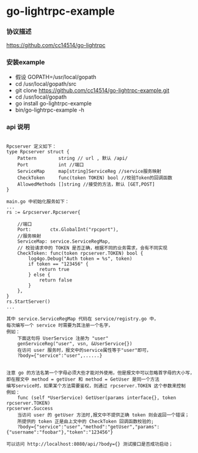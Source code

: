 # go-lightrpc-example
### 协议描述
<a href="https://github.com/cc14514/go-lightrpc">https://github.com/cc14514/go-lightrpc</a>


### 安装example

* 假设 GOPATH=/usr/local/gopath
* cd /usr/local/gopath/src 
* git clone https://github.com/cc14514/go-lightrpc-example.git
* cd /usr/local/gopath
* go install go-lightrpc-example
* bin/go-lightrpc-example -h

### api 说明
<pre><code>
Rpcserver 定义如下：
type Rpcserver struct {
	Pattern        string // url , 默认 /api/
	Port           int //端口	
	ServiceMap     map[string]ServiceReg //service服务映射	
	CheckToken     func(token TOKEN) bool //校验Token的回调函数	
	AllowedMethods []string //接受的方法，默认 [GET,POST] 
}

main.go 中初始化服务如下：
...
rs := &rpcserver.Rpcserver{
	
	//端口	
	Port:       ctx.GlobalInt("rpcport"),
	//服务映射
	ServiceMap: service.ServiceRegMap,
	// 校验请求中的 TOKEN 是否正确，根据不同的业务需求，会有不同实现
	CheckToken: func(token rpcserver.TOKEN) bool {
		log4go.Debug("Auth token = %s", token)
		if token == "123456" {
			return true
		} else {
			return false
		}
	},
}
rs.StartServer()
...

其中 service.ServiceRegMap 代码在 service/registry.go 中，
每次编写一个 service 时需要为其注册一个名字，
例如：
    下面这句将 UserService 注册为 "user"
    genServiceReg("user", vsn, &UserService{})
    在访问 user 服务时，报文中的service属性等于"user"即可，
    ?body={"service":"user",......}


注意 go 的方法名第一个字母必须大些才能对外使用，但是报文中可以忽略首字母的大小写，
即在报文中 method = getUser 和 method = GetUser 是同一个方法
编写service时，如果某个方法需要鉴权，则通过 rpcserver.TOKEN 这个参数来控制
例如：
    func (self *UserService) GetUser(params interface{}, token rpcserver.TOKEN)
rpcserver.Success 
    当访问 user 的 getUser 方法时,报文中不提供正确 token 则会返回一个错误；
    所提供的 token 正是由上文中的 CheckToken 回调函数校验的;
    ?body={"service":"user","method":"getUser","params":{"username":"foobar"},"token":"123456"}

可以访问 http://localhost:8080/api/?body={} 测试接口是否成功启动；
</code></pre>


